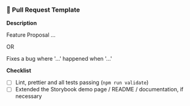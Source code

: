 ### 🚀 Pull Request Template

**Description**

Feature Proposal ...

OR

Fixes a bug where '...' happened when '...'

**Checklist**

- [ ] Lint, prettier and all tests passing (`npm run validate`)
- [ ] Extended the Storybook demo page / README / documentation, if necessary
